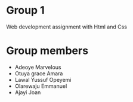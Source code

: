 # Group 1
Web development assignment with Html and Css

# Group members
* Adeoye Marvelous
* Otuya grace Amara
* Lawal Yussuf Opeyemi
* Olarewaju Emmanuel
* Ajayi Joan
